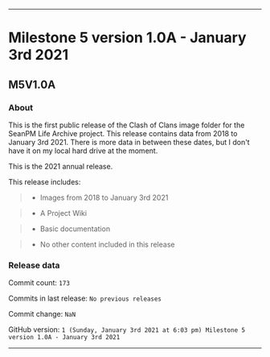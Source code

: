 
***

# Milestone 5 version 1.0A - January 3rd 2021

## M5V1.0A

### About

This is the first public release of the Clash of Clans image folder for the SeanPM Life Archive project. This release contains data from 2018 to January 3rd 2021. There is more data in between these dates, but I don't have it on my local hard drive at the moment.

This is the 2021 annual release.

This release includes:

> * Images from 2018 to January 3rd 2021

> * A Project Wiki

> * Basic documentation

> * No other content included in this release

<!--

Changes in this release:

> * Deleted x `IGNORE.md` files

> * Documentation updates, adding release notes for v1

> * No other changes in this release

!-->

### Release data

Commit count: `173`

Commits in last release: `No previous releases`

Commit change: `NaN`

GitHub version: `1 (Sunday, January 3rd 2021 at 6:03 pm) Milestone 5 version 1.0A - January 3rd 2021`

***
